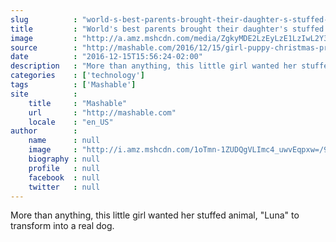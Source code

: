 ```yaml
---
slug          : "world-s-best-parents-brought-their-daughter-s-stuffed-animal-to-life-for-christmas"
title         : "World's best parents brought their daughter's stuffed animal to life for Christmas"
image         : "http://a.amz.mshcdn.com/media/ZgkyMDE2LzEyLzE1LzIwL2Y3Y2VlNTUxMDU2MjQ2OWRhNDgxYTYxMzlhMDU3MTQ0LjlhNmRhLnBuZwpwCXRodW1iCTEyMDB4NjMwCmUJanBn/5846f8f5/067/f7cee551-0562-469d-a481-a6139a057144.jpg"
source        : "http://mashable.com/2016/12/15/girl-puppy-christmas-present/"
date          : "2016-12-15T15:56:24-02:00"
description   : "More than anything, this little girl wanted her stuffed animal, 'Luna' to transform into a real dog."
categories    : ['technology']
tags          : ['Mashable']
site          :
    title     : "Mashable"
    url       : "http://mashable.com"
    locale    : "en_US"
author        :
    name      : null
    image     : "http://i.amz.mshcdn.com/1oTmn-1ZUDQgVLImc4_uwvEqpxw=/90x90/2016%2F09%2F19%2F68%2Funtitled121_720.8056c.jpg"
    biography : null
    profile   : null
    facebook  : null
    twitter   : null
---
```


More than anything, this little girl wanted her stuffed animal, "Luna" to transform into a real dog.
